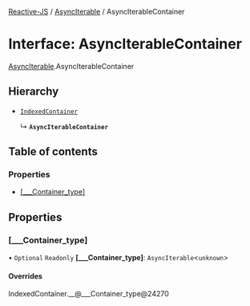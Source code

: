 [Reactive-JS](../README.md) / [AsyncIterable](../modules/AsyncIterable.md) / AsyncIterableContainer

# Interface: AsyncIterableContainer

[AsyncIterable](../modules/AsyncIterable.md).AsyncIterableContainer

## Hierarchy

- [`IndexedContainer`](types.IndexedContainer.md)

  ↳ **`AsyncIterableContainer`**

## Table of contents

### Properties

- [[\_\_\_Container\_type]](AsyncIterable.AsyncIterableContainer.md#[___container_type])

## Properties

### [\_\_\_Container\_type]

• `Optional` `Readonly` **[\_\_\_Container\_type]**: `AsyncIterable`<`unknown`\>

#### Overrides

IndexedContainer.\_\_@\_\_\_Container\_type@24270
